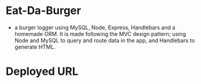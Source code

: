 # Eat-Da-Burger
  
  - a burger logger using MySQL, Node, Express, Handlebars and a homemade ORM. It is made following the MVC design pattern; using Node and MySQL to query and route data in the app, and Handlebars to generate HTML.

  # Deployed URL

